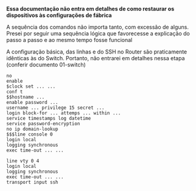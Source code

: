 **Essa documentação não entra em detalhes de como restaurar os dispositivos às configurações de fábrica**

A sequência dos comandos não importa tanto, com excessão de alguns. Presei por seguir uma sequência lógica que favorecesse a explicação do passo a passo e ao mesmo tempo fosse funcional

A configuração básica, das linhas e do SSH no Router são praticamente idênticas às do Switch. Portanto, não entrarei em detalhes nessa etapa (conferir documento 01-switch)

~~~
no
enable
$clock set ... ...
conf t
$$hostname ...
enable password ...
username ... privilege 15 secret ...
login block-for ... attemps ... within ...
service timestamps log datetime
service password-encryption
no ip domain-lookup
$$$line console 0
login local
logging synchronous
exec time-out ... ...

line vty 0 4
login local
logging synchronous
exec time-out ... ...
transport input ssh
~~~